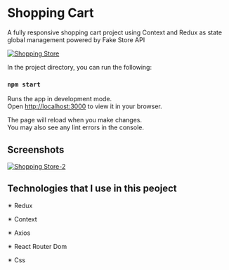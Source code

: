 # Shopping Cart

A fully responsive shopping cart project using Context and Redux as state global management powered by Fake Store API

[![Shopping Store](https://i.im.ge/2023/06/14/i544up.Shopping-Store.png)](https://im.ge/i/i544up)


In the project directory, you can run the following:

### `npm start`

Runs the app in development mode.\
Open [http://localhost:3000](http://localhost:3000) to view it in your browser.

The page will reload when you make changes.\
You may also see any lint errors in the console.



## Screenshots

[![Shopping Store-2](https://i.im.ge/2023/06/13/iUGgwx.Shopping-Store-2.png)](https://im.ge/i/iUGgwx)

## Technologies that I use in this peoject

✴ Redux

✴ Context

✴ Axios

✴ React Router Dom

✴ Css
